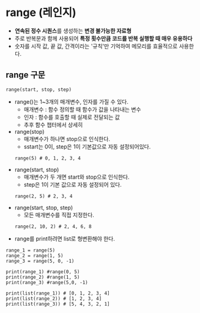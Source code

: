 # range (레인지)
- **연속된 정수 시퀀스**를 생성하는 **변경 불가능한 자료형**  
- 주로 반복문과 함께 사용되어 **특정 횟수만큼 코드를 반복 실행할 때 매우 유용하다**  
- 숫자를 시작 값, 끝 값, 간격이라는 '규칙'만 기억하여 메모리를 효율적으로 사용한다.  
  
## range 구문
```
range(start, stop, step)
```
- range()는 1~3개의 매개변수, 인자를 가질 수 있다.  
    - 매개변수 : 함수 정의할 때 함수가 값을 나타내는 변수  
    - 인자 : 함수를 호출할 때 실제로 전달되는 값  
    - 추후 함수 챕터에서 상세히  
- range(stop)  
    - 매개변수가 하나면 stop으로 인식한다.  
    - sstart는 0이, step은 1이 기본값으로 자동 설정되어있다.  
    ```
    range(5) # 0, 1, 2, 3, 4
    ```
- range(start, stop)  
    - 매개변수가 두 개면 start와 stop으로 인식한다.  
    - step은 1이 기본 값으로 자동 설정되어 있다.  
    ```
    range(2, 5) # 2, 3, 4
    ```
- range(start, stop, step)  
    - 모든 매개변수를 직접 지정한다.  
    ```
    range(2, 10, 2) # 2, 4, 6, 8
    ```
- range를 print하려면 list로 형변환해야 한다.
```
range_1 = range(5)
range_2 = range(1, 5)
range_3 = range(5, 0, -1)

print(range_1) #range(0, 5)
print(range_2) #range(1, 5)
print(range_3) #range(5,0, -1)

print(list(range_1)) # [0, 1, 2, 3, 4]
print(list(range_2)) # [1, 2, 3, 4]
print(list(range_3)) # [5, 4, 3, 2, 1]
```
